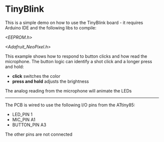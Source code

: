 # TinyBlink

This is a simple demo on how to use the TinyBlink board - it requires Arduino IDE and the following libs to compile:

*<EEPROM.h>*

*<Adafruit_NeoPixel.h>*

This example shows how to respond to button clicks and how read the microphone. The button logic can identify a shot click and a longer press and hold:
- **click** switches the color
- **press and hold** adjusts the brightness

The analog reading from the microphone will animate the LEDs

---
The PCB is wired to use the following I/O pins from the ATtiny85:
- LED_PIN 1
- MIC_PIN A1
- BUTTON_PIN A3

The other pins are not connected
